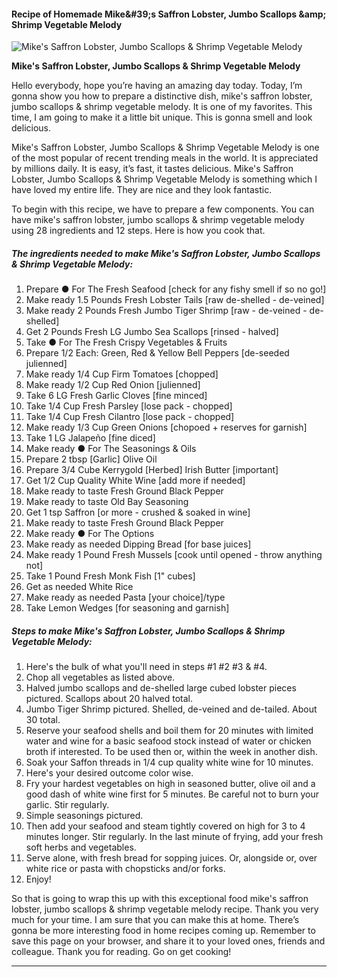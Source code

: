             

#### Recipe of Homemade Mike&amp;#39;s Saffron Lobster, Jumbo Scallops &amp;amp; Shrimp Vegetable Melody

![Mike's Saffron Lobster, Jumbo Scallops &amp; Shrimp Vegetable Melody](https://img-global.cpcdn.com/recipes/f58daeeeb5fc2be5/751x532cq70/mikes-saffron-lobster-jumbo-scallops-shrimp-vegetable-melody-recipe-main-photo.jpg)

**Mike's Saffron Lobster, Jumbo Scallops &amp; Shrimp Vegetable Melody**

Hello everybody, hope you’re having an amazing day today. Today, I’m gonna show you how to prepare a distinctive dish, mike's saffron lobster, jumbo scallops & shrimp vegetable melody. It is one of my favorites. This time, I am going to make it a little bit unique. This is gonna smell and look delicious.

Mike's Saffron Lobster, Jumbo Scallops & Shrimp Vegetable Melody is one of the most popular of recent trending meals in the world. It is appreciated by millions daily. It is easy, it’s fast, it tastes delicious. Mike's Saffron Lobster, Jumbo Scallops & Shrimp Vegetable Melody is something which I have loved my entire life. They are nice and they look fantastic.

To begin with this recipe, we have to prepare a few components. You can have mike's saffron lobster, jumbo scallops & shrimp vegetable melody using 28 ingredients and 12 steps. Here is how you cook that.

##### The ingredients needed to make Mike's Saffron Lobster, Jumbo Scallops & Shrimp Vegetable Melody:

1.  Prepare ● For The Fresh Seafood \[check for any fishy smell if so no go!\]
2.  Make ready 1.5 Pounds Fresh Lobster Tails \[raw de-shelled - de-veined\]
3.  Make ready 2 Pounds Fresh Jumbo Tiger Shrimp \[raw - de-veined - de-shelled\]
4.  Get 2 Pounds Fresh LG Jumbo Sea Scallops \[rinsed - halved\]
5.  Take ● For The Fresh Crispy Vegetables & Fruits
6.  Prepare 1/2 Each: Green, Red & Yellow Bell Peppers \[de-seeded julienned\]
7.  Make ready 1/4 Cup Firm Tomatoes \[chopped\]
8.  Make ready 1/2 Cup Red Onion \[julienned\]
9.  Take 6 LG Fresh Garlic Cloves \[fine minced\]
10.  Take 1/4 Cup Fresh Parsley \[lose pack - chopped\]
11.  Take 1/4 Cup Fresh Cilantro \[lose pack - chopped\]
12.  Make ready 1/3 Cup Green Onions \[chopoed + reserves for garnish\]
13.  Take 1 LG Jalapeño \[fine diced\]
14.  Make ready ● For The Seasonings & Oils
15.  Prepare 2 tbsp \[Garlic\] Olive Oil
16.  Prepare 3/4 Cube Kerrygold \[Herbed\] Irish Butter \[important\]
17.  Get 1/2 Cup Quality White Wine \[add more if needed\]
18.  Make ready to taste Fresh Ground Black Pepper
19.  Make ready to taste Old Bay Seasoning
20.  Get 1 tsp Saffron \[or more - crushed & soaked in wine\]
21.  Make ready to taste Fresh Ground Black Pepper
22.  Make ready ● For The Options
23.  Make ready as needed Dipping Bread \[for base juices\]
24.  Make ready 1 Pound Fresh Mussels \[cook until opened - throw anything not\]
25.  Take 1 Pound Fresh Monk Fish \[1" cubes\]
26.  Get as needed White Rice
27.  Make ready as needed Pasta \[your choice\]/type
28.  Take Lemon Wedges \[for seasoning and garnish\]

##### Steps to make Mike's Saffron Lobster, Jumbo Scallops & Shrimp Vegetable Melody:

1.  Here's the bulk of what you'll need in steps #1 #2 #3 & #4.
2.  Chop all vegetables as listed above.
3.  Halved jumbo scallops and de-shelled large cubed lobster pieces pictured. Scallops about 20 halved total.
4.  Jumbo Tiger Shrimp pictured. Shelled, de-veined and de-tailed. About 30 total.
5.  Reserve your seafood shells and boil them for 20 minutes with limited water and wine for a basic seafood stock instead of water or chicken broth if interested. To be used then or, within the week in another dish.
6.  Soak your Saffon threads in 1/4 cup quality white wine for 10 minutes.
7.  Here's your desired outcome color wise.
8.  Fry your hardest vegetables on high in seasoned butter, olive oil and a good dash of white wine first for 5 minutes. Be careful not to burn your garlic. Stir regularly.
9.  Simple seasonings pictured.
10.  Then add your seafood and steam tightly covered on high for 3 to 4 minutes longer. Stir regularly. In the last minute of frying, add your fresh soft herbs and vegetables.
11.  Serve alone, with fresh bread for sopping juices. Or, alongside or, over white rice or pasta with chopsticks and/or forks.
12.  Enjoy!

So that is going to wrap this up with this exceptional food mike's saffron lobster, jumbo scallops & shrimp vegetable melody recipe. Thank you very much for your time. I am sure that you can make this at home. There’s gonna be more interesting food in home recipes coming up. Remember to save this page on your browser, and share it to your loved ones, friends and colleague. Thank you for reading. Go on get cooking!

* * *